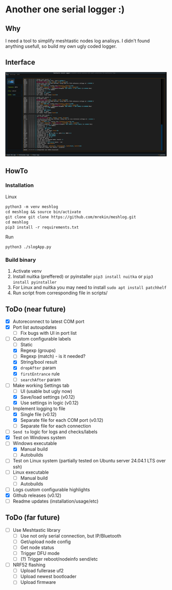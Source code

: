 # Another one serial logger :)

## Why
I need a tool to simplify meshtastic nodes log analisys. I didn't found anything usefull, so build my own ugly coded logger.

## Interface

![v0.11 screen](images/screen.png)

## HowTo

### Installation 
Linux
```
python3 -m venv meshlog
cd meshlog && source bin/activate
git clone git clone https://github.com/mrekin/meshlog.git
cd meshlog
pip3 install -r requirements.txt
```

Run
```
python3 ./slogApp.py
```

### Build binary
1. Activate venv
2. Install nuitka (preffered) or pyinstaller
   `pip3 install nuitka` or 
   `pip3 install pyinstaller`
3. For Linux and nuitka you may need to install
   `sudo apt install patchhelf`
4. Run script from corresponding file in scripts/


## ToDo (near future)
- [x] Autoreconnect to latest COM port
- [x] Port list autoupdates
  - [ ] Fix bugs with UI in port list
- [ ] Custom configurable labels
  - [ ] Static
  - [x] Regexp (groups)
  - [ ] Regexp (match) - is it needed?
  - [x] String/bool result
  - [x] `dropAfter` param
  - [x] `firstEntrance` rule
  - [ ] `searchAfter` param
- [ ] Make working Settings tab
  - [ ] UI (usable but ugly now)
  - [x] Save/load settings (v0.12)
  - [x] Use settings in logic (v0.12)
- [ ] Implement logging to file
  - [x] Single file (v0.12)
  - [x] Separate file for each COM port (v0.12)
  - [ ] Separate file for each connection
- [ ] `Send to` logic for logs and checks/labels
- [x] Test on Windows system
- [ ] Windows executable
  - [x] Manual build
  - [ ] Autobuilds
- [ ] Test on Linux system (partially tested on Ubuntu server 24.04.1 LTS over ssh)
- [ ] Linux executable
  - [ ] Manual build
  - [ ] Autobuilds
- [ ] Logs custom configurable highlights
- [x] Github releases (v0.12)
- [ ] Readme updates (installation/usage/etc)
## ToDo (far future)
- [ ] Use Meshtastic library
  - [ ] Use not only serial connection, but IP/Bluetooth
  - [ ] Get/upload node config
  - [ ] Get node status
  - [ ] Trigger DFU mode
  - [ ] (?) Trigger reboot/nodeinfo send/etc
- [ ] NRF52 flashing
  - [ ] Upload fullerase uf2
  - [ ] Upload newest bootloader
  - [ ] Upload firmware
